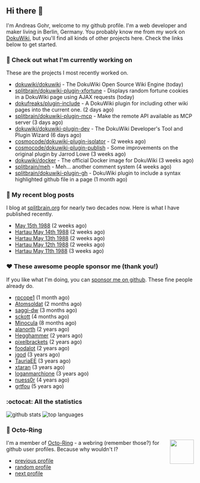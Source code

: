 ## Hi there :wave:

I'm Andreas Gohr, welcome to my github profile. I'm a web developer and maker living in Berlin, Germany. You probably know me from my work on [DokuWiki](https://github.com/dokuwiki/dokuwiki), but you'll find all kinds of other projects here. Check the links below to get started.

### :hammer: Check out what I'm currently working on

These are the projects I most recently worked on.


- [dokuwiki/dokuwiki](https://github.com/dokuwiki/dokuwiki) - The DokuWiki Open Source Wiki Engine (today)
- [splitbrain/dokuwiki-plugin-xfortune](https://github.com/splitbrain/dokuwiki-plugin-xfortune) - Displays random fortune cookies in a DokuWiki page using AJAX requests (today)
- [dokufreaks/plugin-include](https://github.com/dokufreaks/plugin-include) - A DokuWiki plugin for including other wiki pages into the current one. (2 days ago)
- [splitbrain/dokuwiki-plugin-mcp](https://github.com/splitbrain/dokuwiki-plugin-mcp) - Make the remote API available as MCP server (3 days ago)
- [dokuwiki/dokuwiki-plugin-dev](https://github.com/dokuwiki/dokuwiki-plugin-dev) - The DokuWiki Developer&#39;s Tool and Plugin Wizard (6 days ago)
- [cosmocode/dokuwiki-plugin-isolator](https://github.com/cosmocode/dokuwiki-plugin-isolator) -  (2 weeks ago)
- [cosmocode/dokuwiki-plugin-publish](https://github.com/cosmocode/dokuwiki-plugin-publish) - Some improvements on the original plugin by Jarrod Lowe (3 weeks ago)
- [dokuwiki/docker](https://github.com/dokuwiki/docker) - The official Docker image for DokuWiki (3 weeks ago)
- [splitbrain/meh](https://github.com/splitbrain/meh) - Meh... another comment system (4 weeks ago)
- [splitbrain/dokuwiki-plugin-gh](https://github.com/splitbrain/dokuwiki-plugin-gh) - DokuWiki plugin to include a syntax highlighted github file in a page (1 month ago)

### :scroll: My recent blog posts

I blog at [splitbrain.org](https://www.splitbrain.org) for nearly two decades now. Here is what I have published recently.


- [May 15th 1988](https://www.splitbrain.org/blog/1988-05/15) (2 weeks ago)
- [Hartau May 14th 1988](https://www.splitbrain.org/blog/1988-05/14-hartau) (2 weeks ago)
- [Hartau May 13th 1988](https://www.splitbrain.org/blog/1988-05/13-hartau) (2 weeks ago)
- [Hartau May 12th 1988](https://www.splitbrain.org/blog/1988-05/12-hartau) (2 weeks ago)
- [Hartau May 11th 1988](https://www.splitbrain.org/blog/1988-05/11-hartau) (3 weeks ago)

### :hearts:️ These awesome people sponsor me (thank you!)

If you like what I'm doing, you can [sponsor me on github](https://github.com/sponsors/splitbrain). These fine people already do.


- [rpcope1](https://github.com/rpcope1) (1 month ago)
- [Atomsoldat](https://github.com/Atomsoldat) (2 months ago)
- [saggi-dw](https://github.com/saggi-dw) (3 months ago)
- [sckott](https://github.com/sckott) (4 months ago)
- [Minocula](https://github.com/Minocula) (8 months ago)
- [alanorth](https://github.com/alanorth) (2 years ago)
- [Hegghammer](https://github.com/Hegghammer) (2 years ago)
- [pixelbrackets](https://github.com/pixelbrackets) (2 years ago)
- [foodalot](https://github.com/foodalot) (2 years ago)
- [jgod](https://github.com/jgod) (3 years ago)
- [TauriaEE](https://github.com/TauriaEE) (3 years ago)
- [xtaran](https://github.com/xtaran) (3 years ago)
- [loganmarchione](https://github.com/loganmarchione) (3 years ago)
- [nuess0r](https://github.com/nuess0r) (4 years ago)
- [grtfou](https://github.com/grtfou) (5 years ago)

### :octocat: All the statistics

 ![github stats](https://github-readme-stats.vercel.app/api?username=splitbrain&show_icons=true&hide_title=true)
![top languages](https://github-readme-stats.vercel.app/api/top-langs/?username=splitbrain&layout=compact)


### :octopus: Octo-Ring

<img width="64" height="65" src="https://octo-ring.com/static/img/octo.png" align="right" alt="">

I'm a member of [Octo-Ring](https://octo-ring.com/) - a webring (remember those?) for github user profiles. Because why wouldn't I? 

* [previous profile](https://octo-ring.com/p/splitbrain/prev)
* [random profile](https://octo-ring.com/p/splitbrain/random)
* [next profile](https://octo-ring.com/p/splitbrain/next)

